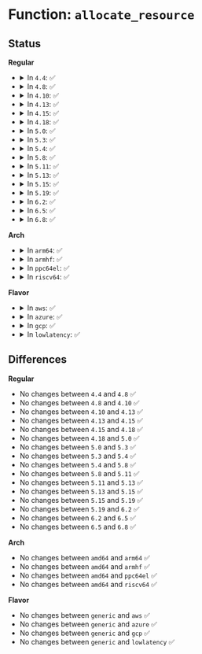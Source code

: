 # Function: <code>allocate_resource</code>

## Status
<b>Regular</b>
<ul>
<li>
<details>
<summary>In <code>4.4</code>: ✅</summary>

```c
int allocate_resource(struct resource *root, struct resource *new, resource_size_t size, resource_size_t min, resource_size_t max, resource_size_t align, resource_size_t (*alignf)(void *, const struct resource *, resource_size_t, resource_size_t), void *alignf_data);
```

**Collision:** Unique Global

**Inline:** No

**Transformation:** False

**Instances:**

```
In kernel/resource.c (ffffffff810873a0)
Location: kernel/resource.c:693
Inline: False
Direct callers:
  - drivers/pci/bus.c:pci_bus_alloc_from_region
  - drivers/xen/balloon.c:reserve_additional_memory
```
**Symbols:**

```
ffffffff810873a0-ffffffff810875e6: allocate_resource (STB_GLOBAL)
```
</details>
</li>
<li>
<details>
<summary>In <code>4.8</code>: ✅</summary>

```c
int allocate_resource(struct resource *root, struct resource *new, resource_size_t size, resource_size_t min, resource_size_t max, resource_size_t align, resource_size_t (*alignf)(void *, const struct resource *, resource_size_t, resource_size_t), void *alignf_data);
```

**Collision:** Unique Global

**Inline:** No

**Transformation:** False

**Instances:**

```
In kernel/resource.c (ffffffff8108a440)
Location: kernel/resource.c:724
Inline: False
Direct callers:
  - drivers/pci/bus.c:pci_bus_alloc_from_region
  - drivers/xen/balloon.c:reserve_additional_memory
```
**Symbols:**

```
ffffffff8108a440-ffffffff8108a51b: allocate_resource (STB_GLOBAL)
```
</details>
</li>
<li>
<details>
<summary>In <code>4.10</code>: ✅</summary>

```c
int allocate_resource(struct resource *root, struct resource *new, resource_size_t size, resource_size_t min, resource_size_t max, resource_size_t align, resource_size_t (*alignf)(void *, const struct resource *, resource_size_t, resource_size_t), void *alignf_data);
```

**Collision:** Unique Global

**Inline:** No

**Transformation:** False

**Instances:**

```
In kernel/resource.c (ffffffff8108f390)
Location: kernel/resource.c:724
Inline: False
Direct callers:
  - drivers/pci/bus.c:pci_bus_alloc_from_region
  - drivers/xen/balloon.c:reserve_additional_memory
```
**Symbols:**

```
ffffffff8108f390-ffffffff8108f46b: allocate_resource (STB_GLOBAL)
```
</details>
</li>
<li>
<details>
<summary>In <code>4.13</code>: ✅</summary>

```c
int allocate_resource(struct resource *root, struct resource *new, resource_size_t size, resource_size_t min, resource_size_t max, resource_size_t align, resource_size_t (*alignf)(void *, const struct resource *, resource_size_t, resource_size_t), void *alignf_data);
```

**Collision:** Unique Global

**Inline:** No

**Transformation:** False

**Instances:**

```
In kernel/resource.c (ffffffff8108c330)
Location: kernel/resource.c:724
Inline: False
Direct callers:
  - drivers/pci/bus.c:pci_bus_alloc_from_region
  - drivers/xen/balloon.c:reserve_additional_memory
```
**Symbols:**

```
ffffffff8108c330-ffffffff8108c414: allocate_resource (STB_GLOBAL)
```
</details>
</li>
<li>
<details>
<summary>In <code>4.15</code>: ✅</summary>

```c
int allocate_resource(struct resource *root, struct resource *new, resource_size_t size, resource_size_t min, resource_size_t max, resource_size_t align, resource_size_t (*alignf)(void *, const struct resource *, resource_size_t, resource_size_t), void *alignf_data);
```

**Collision:** Unique Global

**Inline:** No

**Transformation:** False

**Instances:**

```
In kernel/resource.c (ffffffff81093070)
Location: kernel/resource.c:742
Inline: False
Direct callers:
  - drivers/pci/bus.c:pci_bus_alloc_from_region
  - drivers/xen/balloon.c:reserve_additional_memory
  - drivers/xen/balloon.c:reserve_additional_memory
```
**Symbols:**

```
ffffffff81093070-ffffffff81093154: allocate_resource (STB_GLOBAL)
```
</details>
</li>
<li>
<details>
<summary>In <code>4.18</code>: ✅</summary>

```c
int allocate_resource(struct resource *root, struct resource *new, resource_size_t size, resource_size_t min, resource_size_t max, resource_size_t align, resource_size_t (*alignf)(void *, const struct resource *, resource_size_t, resource_size_t), void *alignf_data);
```

**Collision:** Unique Global

**Inline:** No

**Transformation:** False

**Instances:**

```
In kernel/resource.c (ffffffff81096aa0)
Location: kernel/resource.c:711
Inline: False
Direct callers:
  - drivers/pci/bus.c:pci_bus_alloc_from_region
  - drivers/xen/balloon.c:reserve_additional_memory
  - drivers/xen/balloon.c:reserve_additional_memory
```
**Symbols:**

```
ffffffff81096aa0-ffffffff81096b76: allocate_resource (STB_GLOBAL)
```
</details>
</li>
<li>
<details>
<summary>In <code>5.0</code>: ✅</summary>

```c
int allocate_resource(struct resource *root, struct resource *new, resource_size_t size, resource_size_t min, resource_size_t max, resource_size_t align, resource_size_t (*alignf)(void *, const struct resource *, resource_size_t, resource_size_t), void *alignf_data);
```

**Collision:** Unique Global

**Inline:** No

**Transformation:** False

**Instances:**

```
In kernel/resource.c (ffffffff8109edc0)
Location: kernel/resource.c:705
Inline: False
Direct callers:
  - drivers/pci/bus.c:pci_bus_alloc_from_region
  - drivers/xen/balloon.c:reserve_additional_memory
```
**Symbols:**

```
ffffffff8109edc0-ffffffff8109ee96: allocate_resource (STB_GLOBAL)
```
</details>
</li>
<li>
<details>
<summary>In <code>5.3</code>: ✅</summary>

```c
int allocate_resource(struct resource *root, struct resource *new, resource_size_t size, resource_size_t min, resource_size_t max, resource_size_t align, resource_size_t (*alignf)(void *, const struct resource *, resource_size_t, resource_size_t), void *alignf_data);
```

**Collision:** Unique Global

**Inline:** No

**Transformation:** False

**Instances:**

```
In kernel/resource.c (ffffffff810a33f0)
Location: kernel/resource.c:719
Inline: False
Direct callers:
  - drivers/pci/bus.c:pci_bus_alloc_from_region
  - drivers/xen/balloon.c:reserve_additional_memory
```
**Symbols:**

```
ffffffff810a33f0-ffffffff810a34c9: allocate_resource (STB_GLOBAL)
```
</details>
</li>
<li>
<details>
<summary>In <code>5.4</code>: ✅</summary>

```c
int allocate_resource(struct resource *root, struct resource *new, resource_size_t size, resource_size_t min, resource_size_t max, resource_size_t align, resource_size_t (*alignf)(void *, const struct resource *, resource_size_t, resource_size_t), void *alignf_data);
```

**Collision:** Unique Global

**Inline:** No

**Transformation:** False

**Instances:**

```
In kernel/resource.c (ffffffff810a9a20)
Location: kernel/resource.c:719
Inline: False
Direct callers:
  - drivers/pci/bus.c:pci_bus_alloc_from_region
  - drivers/xen/balloon.c:reserve_additional_memory
```
**Symbols:**

```
ffffffff810a9a20-ffffffff810a9af9: allocate_resource (STB_GLOBAL)
```
</details>
</li>
<li>
<details>
<summary>In <code>5.8</code>: ✅</summary>

```c
int allocate_resource(struct resource *root, struct resource *new, resource_size_t size, resource_size_t min, resource_size_t max, resource_size_t align, resource_size_t (*alignf)(void *, const struct resource *, resource_size_t, resource_size_t), void *alignf_data);
```

**Collision:** Unique Global

**Inline:** No

**Transformation:** False

**Instances:**

```
In kernel/resource.c (ffffffff810b15e0)
Location: kernel/resource.c:719
Inline: False
Direct callers:
  - drivers/pci/bus.c:pci_bus_alloc_from_region
  - drivers/xen/balloon.c:additional_memory_resource
```
**Symbols:**

```
ffffffff810b15e0-ffffffff810b16b9: allocate_resource (STB_GLOBAL)
```
</details>
</li>
<li>
<details>
<summary>In <code>5.11</code>: ✅</summary>

```c
int allocate_resource(struct resource *root, struct resource *new, resource_size_t size, resource_size_t min, resource_size_t max, resource_size_t align, resource_size_t (*alignf)(void *, const struct resource *, resource_size_t, resource_size_t), void *alignf_data);
```

**Collision:** Unique Global

**Inline:** No

**Transformation:** False

**Instances:**

```
In kernel/resource.c (ffffffff810acd40)
Location: kernel/resource.c:726
Inline: False
Direct callers:
  - drivers/pci/bus.c:pci_bus_alloc_from_region
  - drivers/xen/balloon.c:reserve_additional_memory
  - drivers/xen/unpopulated-alloc.c:fill_list
```
**Symbols:**

```
ffffffff810acd40-ffffffff810ace19: allocate_resource (STB_GLOBAL)
```
</details>
</li>
<li>
<details>
<summary>In <code>5.13</code>: ✅</summary>

```c
int allocate_resource(struct resource *root, struct resource *new, resource_size_t size, resource_size_t min, resource_size_t max, resource_size_t align, resource_size_t (*alignf)(void *, const struct resource *, resource_size_t, resource_size_t), void *alignf_data);
```

**Collision:** Unique Global

**Inline:** No

**Transformation:** False

**Instances:**

```
In kernel/resource.c (ffffffff810adf20)
Location: kernel/resource.c:718
Inline: False
Direct callers:
  - drivers/pci/bus.c:pci_bus_alloc_from_region
  - drivers/xen/balloon.c:reserve_additional_memory
  - drivers/xen/unpopulated-alloc.c:fill_list
```
**Symbols:**

```
ffffffff810adf20-ffffffff810adff5: allocate_resource (STB_GLOBAL)
```
</details>
</li>
<li>
<details>
<summary>In <code>5.15</code>: ✅</summary>

```c
int allocate_resource(struct resource *root, struct resource *new, resource_size_t size, resource_size_t min, resource_size_t max, resource_size_t align, resource_size_t (*alignf)(void *, const struct resource *, resource_size_t, resource_size_t), void *alignf_data);
```

**Collision:** Unique Global

**Inline:** No

**Transformation:** False

**Instances:**

```
In kernel/resource.c (ffffffff810bfaa0)
Location: kernel/resource.c:718
Inline: False
Direct callers:
  - drivers/pci/bus.c:pci_bus_alloc_from_region
  - drivers/xen/balloon.c:reserve_additional_memory
  - drivers/xen/unpopulated-alloc.c:fill_list
```
**Symbols:**

```
ffffffff810bfaa0-ffffffff810bfb75: allocate_resource (STB_GLOBAL)
```
</details>
</li>
<li>
<details>
<summary>In <code>5.19</code>: ✅</summary>

```c
int allocate_resource(struct resource *root, struct resource *new, resource_size_t size, resource_size_t min, resource_size_t max, resource_size_t align, resource_size_t (*alignf)(void *, const struct resource *, resource_size_t, resource_size_t), void *alignf_data);
```

**Collision:** Unique Global

**Inline:** No

**Transformation:** False

**Instances:**

```
In kernel/resource.c (ffffffff810d6f30)
Location: kernel/resource.c:705
Inline: False
Direct callers:
  - drivers/pci/bus.c:pci_bus_alloc_from_region
  - drivers/xen/balloon.c:reserve_additional_memory
  - drivers/xen/unpopulated-alloc.c:fill_list
```
**Symbols:**

```
ffffffff810d6f30-ffffffff810d701a: allocate_resource (STB_GLOBAL)
```
</details>
</li>
<li>
<details>
<summary>In <code>6.2</code>: ✅</summary>

```c
int allocate_resource(struct resource *root, struct resource *new, resource_size_t size, resource_size_t min, resource_size_t max, resource_size_t align, resource_size_t (*alignf)(void *, const struct resource *, resource_size_t, resource_size_t), void *alignf_data);
```

**Collision:** Unique Global

**Inline:** No

**Transformation:** False

**Instances:**

```
In kernel/resource.c (ffffffff810f6990)
Location: kernel/resource.c:706
Inline: False
Direct callers:
  - drivers/pci/bus.c:pci_bus_alloc_from_region
  - drivers/xen/balloon.c:reserve_additional_memory
  - drivers/xen/unpopulated-alloc.c:fill_list
```
**Symbols:**

```
ffffffff810f6990-ffffffff810f6a7a: allocate_resource (STB_GLOBAL)
```
</details>
</li>
<li>
<details>
<summary>In <code>6.5</code>: ✅</summary>

```c
int allocate_resource(struct resource *root, struct resource *new, resource_size_t size, resource_size_t min, resource_size_t max, resource_size_t align, resource_size_t (*alignf)(void *, const struct resource *, resource_size_t, resource_size_t), void *alignf_data);
```

**Collision:** Unique Global

**Inline:** No

**Transformation:** False

**Instances:**

```
In kernel/resource.c (ffffffff81102da0)
Location: kernel/resource.c:706
Inline: False
Direct callers:
  - drivers/pci/bus.c:pci_bus_alloc_from_region
  - drivers/xen/balloon.c:reserve_additional_memory
  - drivers/xen/unpopulated-alloc.c:fill_list
```
**Symbols:**

```
ffffffff81102da0-ffffffff81102e8a: allocate_resource (STB_GLOBAL)
```
</details>
</li>
<li>
<details>
<summary>In <code>6.8</code>: ✅</summary>

```c
int allocate_resource(struct resource *root, struct resource *new, resource_size_t size, resource_size_t min, resource_size_t max, resource_size_t align, resource_size_t (*alignf)(void *, const struct resource *, resource_size_t, resource_size_t), void *alignf_data);
```

**Collision:** Unique Global

**Inline:** No

**Transformation:** False

**Instances:**

```
In kernel/resource.c (ffffffff8110c6d0)
Location: kernel/resource.c:761
Inline: False
Direct callers:
  - drivers/pci/bus.c:pci_bus_alloc_from_region
  - drivers/xen/balloon.c:reserve_additional_memory
  - drivers/xen/unpopulated-alloc.c:fill_list
```
**Symbols:**

```
ffffffff8110c6d0-ffffffff8110c7ba: allocate_resource (STB_GLOBAL)
```
</details>
</li>
</ul>
<b>Arch</b>
<ul>
<li>
<details>
<summary>In <code>arm64</code>: ✅</summary>

```c
int allocate_resource(struct resource *root, struct resource *new, resource_size_t size, resource_size_t min, resource_size_t max, resource_size_t align, resource_size_t (*alignf)(void *, const struct resource *, resource_size_t, resource_size_t), void *alignf_data);
```

**Collision:** Unique Global

**Inline:** No

**Transformation:** False

**Instances:**

```
In kernel/resource.c (ffff800010101860)
Location: kernel/resource.c:719
Inline: False
Direct callers:
  - drivers/pci/bus.c:pci_bus_alloc_from_region
  - drivers/xen/balloon.c:reserve_additional_memory
```
**Symbols:**

```
ffff800010101860-ffff8000101019c4: allocate_resource (STB_GLOBAL)
```
</details>
</li>
<li>
<details>
<summary>In <code>armhf</code>: ✅</summary>

```c
int allocate_resource(struct resource *root, struct resource *new, resource_size_t size, resource_size_t min, resource_size_t max, resource_size_t align, resource_size_t (*alignf)(void *, const struct resource *, resource_size_t, resource_size_t), void *alignf_data);
```

**Collision:** Unique Global

**Inline:** No

**Transformation:** False

**Instances:**

```
In kernel/resource.c (c035dc4c)
Location: kernel/resource.c:719
Inline: False
Direct callers:
  - drivers/pci/bus.c:pci_bus_alloc_resource
  - drivers/memory/omap-gpmc.c:gpmc_cs_request
```
**Symbols:**

```
c035dc4c-c035dea4: allocate_resource (STB_GLOBAL)
```
</details>
</li>
<li>
<details>
<summary>In <code>ppc64el</code>: ✅</summary>

```c
int allocate_resource(struct resource *root, struct resource *new, resource_size_t size, resource_size_t min, resource_size_t max, resource_size_t align, resource_size_t (*alignf)(void *, const struct resource *, resource_size_t, resource_size_t), void *alignf_data);
```

**Collision:** Unique Global

**Inline:** No

**Transformation:** False

**Instances:**

```
In kernel/resource.c (c0000000001490b0)
Location: kernel/resource.c:719
Inline: False
Direct callers:
  - drivers/pci/bus.c:pci_bus_alloc_from_region
```
**Symbols:**

```
c0000000001490b0-c0000000001491e4: allocate_resource (STB_GLOBAL)
```
</details>
</li>
<li>
<details>
<summary>In <code>riscv64</code>: ✅</summary>

```c
int allocate_resource(struct resource *root, struct resource *new, resource_size_t size, resource_size_t min, resource_size_t max, resource_size_t align, resource_size_t (*alignf)(void *, const struct resource *, resource_size_t, resource_size_t), void *alignf_data);
```

**Collision:** Unique Global

**Inline:** No

**Transformation:** False

**Instances:**

```
In kernel/resource.c (ffffffe0000c8a88)
Location: kernel/resource.c:719
Inline: False
Direct callers:
  - drivers/pci/bus.c:pci_bus_alloc_from_region
```
**Symbols:**

```
ffffffe0000c8a88-ffffffe0000c8b58: allocate_resource (STB_GLOBAL)
```
</details>
</li>
</ul>
<b>Flavor</b>
<ul>
<li>
<details>
<summary>In <code>aws</code>: ✅</summary>

```c
int allocate_resource(struct resource *root, struct resource *new, resource_size_t size, resource_size_t min, resource_size_t max, resource_size_t align, resource_size_t (*alignf)(void *, const struct resource *, resource_size_t, resource_size_t), void *alignf_data);
```

**Collision:** Unique Global

**Inline:** No

**Transformation:** False

**Instances:**

```
In kernel/resource.c (ffffffff810a3340)
Location: kernel/resource.c:719
Inline: False
Direct callers:
  - drivers/pci/bus.c:pci_bus_alloc_from_region
```
**Symbols:**

```
ffffffff810a3340-ffffffff810a3419: allocate_resource (STB_GLOBAL)
```
</details>
</li>
<li>
<details>
<summary>In <code>azure</code>: ✅</summary>

```c
int allocate_resource(struct resource *root, struct resource *new, resource_size_t size, resource_size_t min, resource_size_t max, resource_size_t align, resource_size_t (*alignf)(void *, const struct resource *, resource_size_t, resource_size_t), void *alignf_data);
```

**Collision:** Unique Global

**Inline:** No

**Transformation:** False

**Instances:**

```
In kernel/resource.c (ffffffff81091d20)
Location: kernel/resource.c:719
Inline: False
Direct callers:
  - drivers/pci/bus.c:pci_bus_alloc_from_region
```
**Symbols:**

```
ffffffff81091d20-ffffffff81091df9: allocate_resource (STB_GLOBAL)
```
</details>
</li>
<li>
<details>
<summary>In <code>gcp</code>: ✅</summary>

```c
int allocate_resource(struct resource *root, struct resource *new, resource_size_t size, resource_size_t min, resource_size_t max, resource_size_t align, resource_size_t (*alignf)(void *, const struct resource *, resource_size_t, resource_size_t), void *alignf_data);
```

**Collision:** Unique Global

**Inline:** No

**Transformation:** False

**Instances:**

```
In kernel/resource.c (ffffffff810a32f0)
Location: kernel/resource.c:719
Inline: False
Direct callers:
  - drivers/pci/bus.c:pci_bus_alloc_from_region
  - drivers/xen/balloon.c:reserve_additional_memory
```
**Symbols:**

```
ffffffff810a32f0-ffffffff810a33c9: allocate_resource (STB_GLOBAL)
```
</details>
</li>
<li>
<details>
<summary>In <code>lowlatency</code>: ✅</summary>

```c
int allocate_resource(struct resource *root, struct resource *new, resource_size_t size, resource_size_t min, resource_size_t max, resource_size_t align, resource_size_t (*alignf)(void *, const struct resource *, resource_size_t, resource_size_t), void *alignf_data);
```

**Collision:** Unique Global

**Inline:** No

**Transformation:** False

**Instances:**

```
In kernel/resource.c (ffffffff810ab390)
Location: kernel/resource.c:719
Inline: False
Direct callers:
  - drivers/pci/bus.c:pci_bus_alloc_from_region
  - drivers/xen/balloon.c:reserve_additional_memory
```
**Symbols:**

```
ffffffff810ab390-ffffffff810ab46e: allocate_resource (STB_GLOBAL)
```
</details>
</li>
</ul>

## Differences
<b>Regular</b>
<ul>
<li>
No changes between <code>4.4</code> and <code>4.8</code> ✅
</li>
<li>
No changes between <code>4.8</code> and <code>4.10</code> ✅
</li>
<li>
No changes between <code>4.10</code> and <code>4.13</code> ✅
</li>
<li>
No changes between <code>4.13</code> and <code>4.15</code> ✅
</li>
<li>
No changes between <code>4.15</code> and <code>4.18</code> ✅
</li>
<li>
No changes between <code>4.18</code> and <code>5.0</code> ✅
</li>
<li>
No changes between <code>5.0</code> and <code>5.3</code> ✅
</li>
<li>
No changes between <code>5.3</code> and <code>5.4</code> ✅
</li>
<li>
No changes between <code>5.4</code> and <code>5.8</code> ✅
</li>
<li>
No changes between <code>5.8</code> and <code>5.11</code> ✅
</li>
<li>
No changes between <code>5.11</code> and <code>5.13</code> ✅
</li>
<li>
No changes between <code>5.13</code> and <code>5.15</code> ✅
</li>
<li>
No changes between <code>5.15</code> and <code>5.19</code> ✅
</li>
<li>
No changes between <code>5.19</code> and <code>6.2</code> ✅
</li>
<li>
No changes between <code>6.2</code> and <code>6.5</code> ✅
</li>
<li>
No changes between <code>6.5</code> and <code>6.8</code> ✅
</li>
</ul>
<b>Arch</b>
<ul>
<li>
No changes between <code>amd64</code> and <code>arm64</code> ✅
</li>
<li>
No changes between <code>amd64</code> and <code>armhf</code> ✅
</li>
<li>
No changes between <code>amd64</code> and <code>ppc64el</code> ✅
</li>
<li>
No changes between <code>amd64</code> and <code>riscv64</code> ✅
</li>
</ul>
<b>Flavor</b>
<ul>
<li>
No changes between <code>generic</code> and <code>aws</code> ✅
</li>
<li>
No changes between <code>generic</code> and <code>azure</code> ✅
</li>
<li>
No changes between <code>generic</code> and <code>gcp</code> ✅
</li>
<li>
No changes between <code>generic</code> and <code>lowlatency</code> ✅
</li>
</ul>
